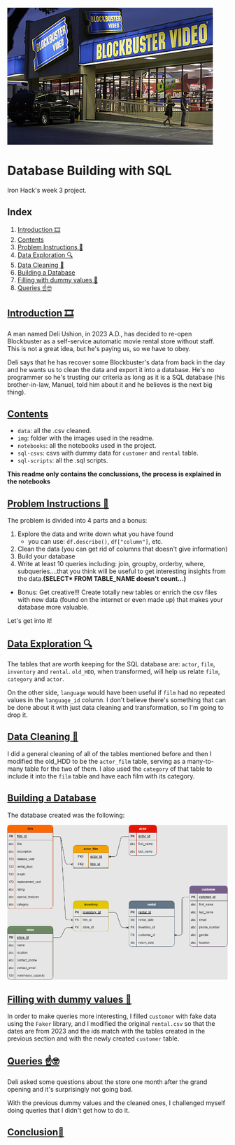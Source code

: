 ![cover](https://github.com/Kohkitos/sql-data-base-building/blob/main/img/cover.jpg)

# Database Building with SQL

Iron Hack's week 3 project.

## Index
1. [Introduction 🎞](#introduction-)
1. [Contents](#contents)
1. [Problem Instructions 📝](#problem-instructions-)
1. [Data Exploration 🔍](#data-exploration-)
1. [Data Cleaning 🧹](#data-cleaning-)
1. [Building a Database](#building)
1. [Filling with dummy values 🤖](#filling-with-dummy-values-)
1. [Queries ☝🤓](#queries-)


## [Introduction 🎞](#introduction-)

A man named Deli Ushion, in 2023 A.D., has decided to re-open Blockbuster as a self-service automatic movie rental store without staff. This is not a great idea, but he's paying us, so we have to obey.

Deli says that he has recover some Blockbuster's data from back in the day and he wants us to clean the data and export it into a database. He's no programmer so he's trusting our criteria as long as it is a SQL database (his brother-in-law, Manuel, told him about it and he believes is the next big thing).


## [Contents](#contents)

+ `data`: all the .csv cleaned.
+ `img`: folder with the images used in the readme.
+ `notebooks`: all the notebooks used in the project.
+ `sql-csvs`: csvs with dummy data for `customer` and `rental` table.
+ `sql-scripts`: all the .sql scripts.

**This readme only contains the conclussions, the process is explained in the notebooks**

## [Problem Instructions 📝](#problem-instructions-)

The problem is divided into 4 parts and a bonus:

1. Explore the data and write down what you have found
   - you can use: `df.describe()`, `df["column"]`, etc.
1. Clean the data (you can get rid of columns that doesn't give information)
1. Build your database
1. Write at least 10 queries including: join, groupby, orderby, where, subqueries….that you think will be useful to get interesting insights from the data.**(SELECT* FROM TABLE_NAME doesn't count...)**
+ Bonus: Get creative!!! Create totally new tables or enrich the csv files with new data (found on the internet or even made up) that makes your database more valuable.

Let's get into it!

## [Data Exploration 🔍](#data-exploration-)

The tables that are worth keeping for the SQL database are: `actor`, `film`, `inventory` and `rental`. `old_HDD`, when transformed, will help us relate `film`, `category` and `actor`.

On the other side, `language` would have been useful if `film` had no repeated values in the `language_id` column. I don't believe there's something that can be done about it with just data cleaning and transformation, so I'm going to drop it.

## [Data Cleaning 🧹](#data-cleaning-)

I did a general cleaning of all of the tables mentioned before and then I modified the old_HDD to be the `actor_film` table, serving as a many-to-many table for the two of them. I also used the `category` of that table to include it into the `film` table and have each film with its category.

## [Building a Database ](#building)

The database created was the following:

![database](https://github.com/Kohkitos/sql-data-base-building/blob/main/img/better_database.png)

## [Filling with dummy values 🤖](#filling-with-dummy-values-)

In order to make queries more interesting, I filled `customer` with fake data using the `Faker` library, and I modified the original `rental.csv` so that the dates are from 2023 and the ids match with the tables created in the previous section and with the newly created `customer` table.

## [Queries ☝🤓](#queries-)

Deli asked some questions about the store one month after the grand opening and it's surprisingly not going bad.

With the previous dummy values and the cleaned ones, I challenged myself doing queries that I didn't get how to do it.

## [Conclusion🤠](#conclusion-)
